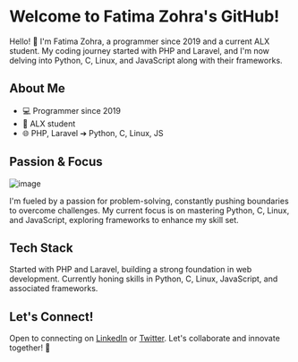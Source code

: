 # Welcome to Fatima Zohra's GitHub!

Hello! 👋 I'm Fatima Zohra, a programmer since 2019 and a current ALX student. My coding journey started with PHP and Laravel, and I'm now delving into Python, C, Linux, and JavaScript along with their frameworks.

## About Me

- 💻 Programmer since 2019
- 🚀 ALX student
- 🌐 PHP, Laravel ➔ Python, C, Linux, JS

## Passion & Focus

![image](https://github.com/Fati-Zid/Fati-Zid/assets/114442030/ba64e2bc-2fad-4e30-ac73-024c6c09ff37)


I'm fueled by a passion for problem-solving, constantly pushing boundaries to overcome challenges. My current focus is on mastering Python, C, Linux, and JavaScript, exploring frameworks to enhance my skill set.


## Tech Stack

Started with PHP and Laravel, building a strong foundation in web development. Currently honing skills in Python, C, Linux, JavaScript, and associated frameworks.

## Let's Connect!

Open to connecting on [LinkedIn](https://www.linkedin.com/in/fatima-zohra-ezzaidani-436109214/) or [Twitter](https://twitter.com/EzzaidaniFatima). Let's collaborate and innovate together! 🚀
